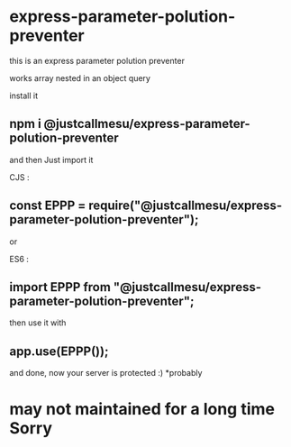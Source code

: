 # express-parameter-polution-preventer

this is an express parameter polution preventer

works array nested in an object query

install it

## npm i @justcallmesu/express-parameter-polution-preventer

and then Just import it

CJS :

## const EPPP = require("@justcallmesu/express-parameter-polution-preventer");

or

ES6 :

## import EPPP from "@justcallmesu/express-parameter-polution-preventer";

then use it with

## app.use(EPPP());

and done, now your server is protected :)
\*probably

# may not maintained for a long time Sorry
